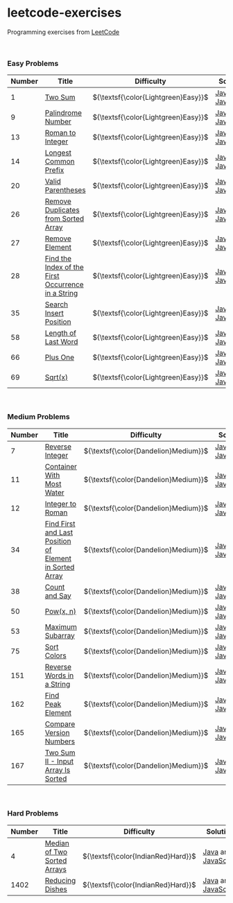 # leetcode-exercises

Programming exercises from [LeetCode](https://leetcode.com/problemset/)

<br>

### Easy Problems

| Number  | Title                                                                                                                                                     | Difficulty                           | Solution                                                                                                                                                                                                                                                                                                                            |
|---------|-----------------------------------------------------------------------------------------------------------------------------------------------------------|--------------------------------------|-------------------------------------------------------------------------------------------------------------------------------------------------------------------------------------------------------------------------------------------------------------------------------------------------------------------------------------|
| 1       | [Two Sum](https://leetcode.com/problems/two-sum/)                                                                                                         | ${\textsf{\color{Lightgreen}Easy}}$  | [Java](https://github.com/LucasGPrudente/leetcode-exercises/blob/main/algorithm/0001-two-sum/Solution.java) and [JavaScript](https://github.com/LucasGPrudente/leetcode-exercises/blob/main/script/0001-two-sum/Solution.js)                                                                                                        |
| 9       | [Palindrome Number](https://leetcode.com/problems/palindrome-number/)                                                                                     | ${\textsf{\color{Lightgreen}Easy}}$  | [Java](https://github.com/LucasGPrudente/leetcode-exercises/blob/main/algorithm/0009-palindrome-number/Solution.java) and [JavaScript](https://github.com/LucasGPrudente/leetcode-exercises/blob/main/script/0009-palindrome-number/Solution.js)                                                                                    |
| 13      | [Roman to Integer](https://leetcode.com/problems/roman-to-integer/)                                                                                       | ${\textsf{\color{Lightgreen}Easy}}$  | [Java](https://github.com/LucasGPrudente/leetcode-exercises/blob/main/algorithm/0013-roman-to-integer/Solution.java) and [JavaScript](https://github.com/LucasGPrudente/leetcode-exercises/blob/main/script/0013-roman-to-integer/Solution.js)                                                                                      |
| 14      | [Longest Common Prefix](https://leetcode.com/problems/longest-common-prefix/)                                                                             | ${\textsf{\color{Lightgreen}Easy}}$  | [Java](https://github.com/LucasGPrudente/leetcode-exercises/blob/main/algorithm/0014-longest-common-prefix/Solution.java) and [JavaScript](https://github.com/LucasGPrudente/leetcode-exercises/blob/main/script/0014-longest-common-prefix/Solution.js)                                                                            |
| 20      | [Valid Parentheses](https://leetcode.com/problems/valid-parentheses/)                                                                                     | ${\textsf{\color{Lightgreen}Easy}}$  | [Java](https://github.com/LucasGPrudente/leetcode-exercises/blob/main/algorithm/0020-valid-parentheses/Solution.java) and [JavaScript](https://github.com/LucasGPrudente/leetcode-exercises/blob/main/script/0020-valid-parentheses/Solution.js)                                                                                    |
| 26      | [Remove Duplicates from Sorted Array](https://leetcode.com/problems/remove-duplicates-from-sorted-array/)                                                 | ${\textsf{\color{Lightgreen}Easy}}$  | [Java](https://github.com/LucasGPrudente/leetcode-exercises/blob/main/algorithm/0026-remove-duplicates-from-sorted-array/Solution.java) and [JavaScript](https://github.com/LucasGPrudente/leetcode-exercises/blob/main/script/0026-remove-duplicates-from-sorted-array/Solution.js)                                                |
| 27      | [Remove Element](https://leetcode.com/problems/remove-element/)                                                                                           | ${\textsf{\color{Lightgreen}Easy}}$  | [Java](https://github.com/LucasGPrudente/leetcode-exercises/blob/main/algorithm/0027-remove-element/Solution.java) and [JavaScript](https://github.com/LucasGPrudente/leetcode-exercises/blob/main/script/0027-remove-element/Solution.js)                                                                                          |
| 28      | [Find the Index of the First Occurrence in a String](https://leetcode.com/problems/find-the-index-of-the-first-occurrence-in-a-string/)                   | ${\textsf{\color{Lightgreen}Easy}}$  | [Java](https://github.com/LucasGPrudente/leetcode-exercises/blob/main/algorithm/0028-find-the-index-of-the-first-occurrence-in-a-string/Solution.java) and [JavaScript](https://github.com/LucasGPrudente/leetcode-exercises/blob/main/script/0028-find-the-index-of-the-first-occurrence-in-a-string/Solution.js)                  |
| 35      | [Search Insert Position](https://leetcode.com/problems/search-insert-position/)                                                                           | ${\textsf{\color{Lightgreen}Easy}}$  | [Java](https://github.com/LucasGPrudente/leetcode-exercises/blob/main/algorithm/0035-search-insert-position/Solution.java) and [JavaScript](https://github.com/LucasGPrudente/leetcode-exercises/blob/main/script/0035-search-insert-position/Solution.js)                                                                          |
| 58      | [Length of Last Word](https://leetcode.com/problems/length-of-last-word/)                                                                                 | ${\textsf{\color{Lightgreen}Easy}}$  | [Java](https://github.com/LucasGPrudente/leetcode-exercises/blob/main/algorithm/0058-length-of-last-word/Solution.java) and [JavaScript](https://github.com/LucasGPrudente/leetcode-exercises/blob/main/script/0058-length-of-last-word/Solution.js)                                                                                |
| 66      | [Plus One](https://leetcode.com/problems/plus-one/)                                                                                                       | ${\textsf{\color{Lightgreen}Easy}}$  | [Java](https://github.com/LucasGPrudente/leetcode-exercises/blob/main/algorithm/0066-plus-one/Solution.java) and [JavaScript](https://github.com/LucasGPrudente/leetcode-exercises/blob/main/script/0066-plus-one/Solution.js)                                                                                                      |
| 69      | [Sqrt(x)](https://leetcode.com/problems/sqrtx/)                                                                                                           | ${\textsf{\color{Lightgreen}Easy}}$  | [Java](https://github.com/LucasGPrudente/leetcode-exercises/blob/main/algorithm/0069-sqrtx/Solution.java) and [JavaScript](https://github.com/LucasGPrudente/leetcode-exercises/blob/main/script/0069-sqrtx/Solution.js)                                                                                                            |

<br>

### Medium Problems

| Number  | Title                                                                                                                                               | Difficulty                            | Solution                                                                                                                                                                                                                                                                                                                      |
|---------|-----------------------------------------------------------------------------------------------------------------------------------------------------|---------------------------------------|-------------------------------------------------------------------------------------------------------------------------------------------------------------------------------------------------------------------------------------------------------------------------------------------------------------------------------|
| 7       | [Reverse Integer](https://leetcode.com/problems/reverse-integer/)                                                                                   | ${\textsf{\color{Dandelion}Medium}}$  | [Java](https://github.com/LucasGPrudente/leetcode-exercises/blob/main/algorithm/0007-reverse-integer/Solution.java) and [JavaScript](https://github.com/LucasGPrudente/leetcode-exercises/blob/main/script/0007-reverse-integer/Solution.js)                                                                                  |
| 11      | [Container With Most Water](https://leetcode.com/problems/container-with-most-water/)                                                               | ${\textsf{\color{Dandelion}Medium}}$  | [Java](https://github.com/LucasGPrudente/leetcode-exercises/blob/main/algorithm/0011-container-with-most-water/Solution.java) and [JavaScript](https://github.com/LucasGPrudente/leetcode-exercises/blob/main/script/0011-container-with-most-water/Solution.js)                                                              |
| 12      | [Integer to Roman](https://leetcode.com/problems/integer-to-roman/)                                                                                 | ${\textsf{\color{Dandelion}Medium}}$  | [Java](https://github.com/LucasGPrudente/leetcode-exercises/blob/main/algorithm/0012-integer-to-roman/Solution.java) and [JavaScript](https://github.com/LucasGPrudente/leetcode-exercises/blob/main/script/0012-integer-to-roman/Solution.js)                                                                                |
| 34      | [Find First and Last Position of Element in Sorted Array](https://leetcode.com/problems/find-first-and-last-position-of-element-in-sorted-array/)   | ${\textsf{\color{Dandelion}Medium}}$  | [Java](https://github.com/LucasGPrudente/leetcode-exercises/blob/main/algorithm/0034-find-first-and-last-position-of-element-in-sorted-array/Solution.java) and [JavaScript](https://github.com/LucasGPrudente/leetcode-exercises/blob/main/script/0034-find-first-and-last-position-of-element-in-sorted-array/Solution.js)  |
| 38      | [Count and Say](https://leetcode.com/problems/count-and-say/)                                                                                       | ${\textsf{\color{Dandelion}Medium}}$  | [Java](https://github.com/LucasGPrudente/leetcode-exercises/blob/main/algorithm/0038-count-and-say/Solution.java) and [JavaScript](https://github.com/LucasGPrudente/leetcode-exercises/blob/main/script/0038-count-and-say/Solution.js)                                                                                      |
| 50      | [Pow(x, n)](https://leetcode.com/problems/powx-n/)                                                                                                  | ${\textsf{\color{Dandelion}Medium}}$  | [Java](https://github.com/LucasGPrudente/leetcode-exercises/blob/main/algorithm/0050-powx-n/Solution.java) and [JavaScript](https://github.com/LucasGPrudente/leetcode-exercises/blob/main/script/0050-powx-n/Solution.js)                                                                                                    |
| 53      | [Maximum Subarray](https://leetcode.com/problems/maximum-subarray/)                                                                                 | ${\textsf{\color{Dandelion}Medium}}$  | [Java](https://github.com/LucasGPrudente/leetcode-exercises/blob/main/algorithm/0053-maximum-subarray/Solution.java) and [JavaScript](https://github.com/LucasGPrudente/leetcode-exercises/blob/main/script/0053-maximum-subarray/Solution.js)                                                                                |
| 75      | [Sort Colors](https://leetcode.com/problems/sort-colors/)                                                                                           | ${\textsf{\color{Dandelion}Medium}}$  | [Java](https://github.com/LucasGPrudente/leetcode-exercises/blob/main/algorithm/0075-sort-colors/Solution.java) and [JavaScript](https://github.com/LucasGPrudente/leetcode-exercises/blob/main/script/0075-sort-colors/Solution.js)                                                                                          |
| 151     | [Reverse Words in a String](https://leetcode.com/problems/reverse-words-in-a-string/)                                                               | ${\textsf{\color{Dandelion}Medium}}$  | [Java](https://github.com/LucasGPrudente/leetcode-exercises/blob/main/algorithm/0151-reverse-words-in-a-string/Solution.java) and [JavaScript](https://github.com/LucasGPrudente/leetcode-exercises/blob/main/script/0151-reverse-words-in-a-string/Solution.js)                                                              |
| 162     | [Find Peak Element](https://leetcode.com/problems/find-peak-element/)                                                                               | ${\textsf{\color{Dandelion}Medium}}$  | [Java](https://github.com/LucasGPrudente/leetcode-exercises/blob/main/algorithm/0162-find-peak-element/Solution.java) and [JavaScript](https://github.com/LucasGPrudente/leetcode-exercises/blob/main/script/0162-find-peak-element/Solution.js)                                                                              |
| 165     | [Compare Version Numbers](https://leetcode.com/problems/compare-version-numbers/)                                                                   | ${\textsf{\color{Dandelion}Medium}}$  | [Java](https://github.com/LucasGPrudente/leetcode-exercises/blob/main/algorithm/0165-compare-version-numbers/Solution.java) and [JavaScript](https://github.com/LucasGPrudente/leetcode-exercises/blob/main/script/0165-compare-version-numbers/Solution.js)                                                                  |
| 167     | [Two Sum II - Input Array Is Sorted](https://leetcode.com/problems/two-sum-ii-input-array-is-sorted/)                                               | ${\textsf{\color{Dandelion}Medium}}$  | [Java](https://github.com/LucasGPrudente/leetcode-exercises/blob/main/algorithm/0167-two-sum-ii-input-array-is-sorted/Solution.java) and [JavaScript](https://github.com/LucasGPrudente/leetcode-exercises/blob/main/script/0167-two-sum-ii-input-array-is-sorted/Solution.js)                                                |

<br>

### Hard Problems

| Number  | Title                                                                                      | Difficulty                          | Solution                                                                                                                                                                                                                                                              |
|---------|--------------------------------------------------------------------------------------------|-------------------------------------|-----------------------------------------------------------------------------------------------------------------------------------------------------------------------------------------------------------------------------------------------------------------------|
| 4       | [Median of Two Sorted Arrays](https://leetcode.com/problems/median-of-two-sorted-arrays/)  | ${\textsf{\color{IndianRed}Hard}}$  | [Java](https://github.com/LucasGPrudente/leetcode-exercises/blob/main/algorithm/0004-median-of-two-sorted-arrays/Solution.java) and [JavaScript](https://github.com/LucasGPrudente/leetcode-exercises/blob/main/script/0004-median-of-two-sorted-arrays/Solution.js)  |
| 1402    | [Reducing Dishes](https://leetcode.com/problems/reducing-dishes/)                          | ${\textsf{\color{IndianRed}Hard}}$  | [Java](https://github.com/LucasGPrudente/leetcode-exercises/blob/main/algorithm/1402-reducing-dishes/Solution.java) and [JavaScript](https://github.com/LucasGPrudente/leetcode-exercises/blob/main/script/1402-reducing-dishes/Solution.js)                          |